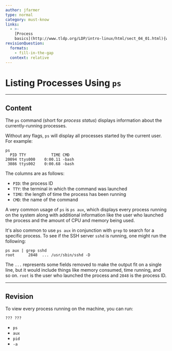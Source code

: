```yaml
---
author: jfarmer
type: normal
category: must-know
links:
  - >-
    [Process
    basics](http://www.tldp.org/LDP/intro-linux/html/sect_04_01.html){website}
revisionQuestion:
  formats:
    - fill-in-the-gap
  context: relative
---
```


# Listing Processes Using `ps`


---

## Content

The `ps` command (short for *process status*) displays information about the currently-running processes.

Without any flags, `ps` will display all processes started by the current user.  For example:

```plain-text
ps
  PID TTY           TIME CMD
20094 ttys000    0:00.11 -bash
 3086 ttys002    0:00.68 -bash
```

The columns are as follows:

- `PID`: the process ID
- `TTY`: the terminal in which the command was launched
- `TIME`: the length of time the process has been running
- `CMD`: the name of the command

A very common usage of `ps` is `ps aux`, which displays every process running on the system along with additional information like the user who launched the process and the amount of CPU and memory being used.

It's also common to use `ps aux` in conjunction with `grep` to search for a specific process.  To see if the SSH server `sshd` is running, one might run the following:

```shell
ps aux | grep sshd
root      2848  ... /usr/sbin/sshd -D
```

The `...` represents some fields removed to make the output fit on a single line, but it would include things like memory consumed, time running, and so on.  `root` is the user who launched the process and `2848` is the process ID.


---

## Revision

To view every process running on the machine, you can run:

```plain-text
??? ???
```

- `ps`
- `aux`
- `pid`
- `-a`
